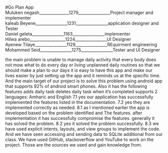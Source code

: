 #Go Plan App<br>
Muluken negash_______________1279________________Project manager and implementer<br>
kaleab Beyene________________1231________________application designer and Tester<br>
Daniel geleta________________1163________________implementer<br>
Hilwa arebo__________________1224________________UI Designer<br>
Ayenew Tilaye________________1129________________REquirment engineering<br>
Mohammed Seid________________1275________________Tester and UI Designer<br>

 the main problem is unable to manage daily activity that every body does not mow what to do every day or living unplanned daily
 routines so that we should make a plan to our days it is easy to have this app and make our lives easier by just setting up the app and it reminds us at the specific time. And the main target of our project is to solve this problem using android app that supports 92%
of android smart phones. Also it has the following features
		adds daily task
		deletes daily task when it’s completed
		supports 2 languages: Amharic and English
7.1 yes our application has successfully implemented the features listed in the documentation.
7.2 yes they are implemented correctly as needed.
8.1 as I mentioned earlier the app is developed based on the problem identified and
The features. after implementation it has successfully compromise the features. generally it has solved the problem.
8.2 yes it solved the problem successfully.
8.3 we have used explicit intents, layouts, and view groups to implement the code. And we have seen accessing and sending data to SQLite additional from our class.
We have used GitHub, stackoverflow and YouTube to work on the project. Those are the sources we used and gain knowledge from.
	  

